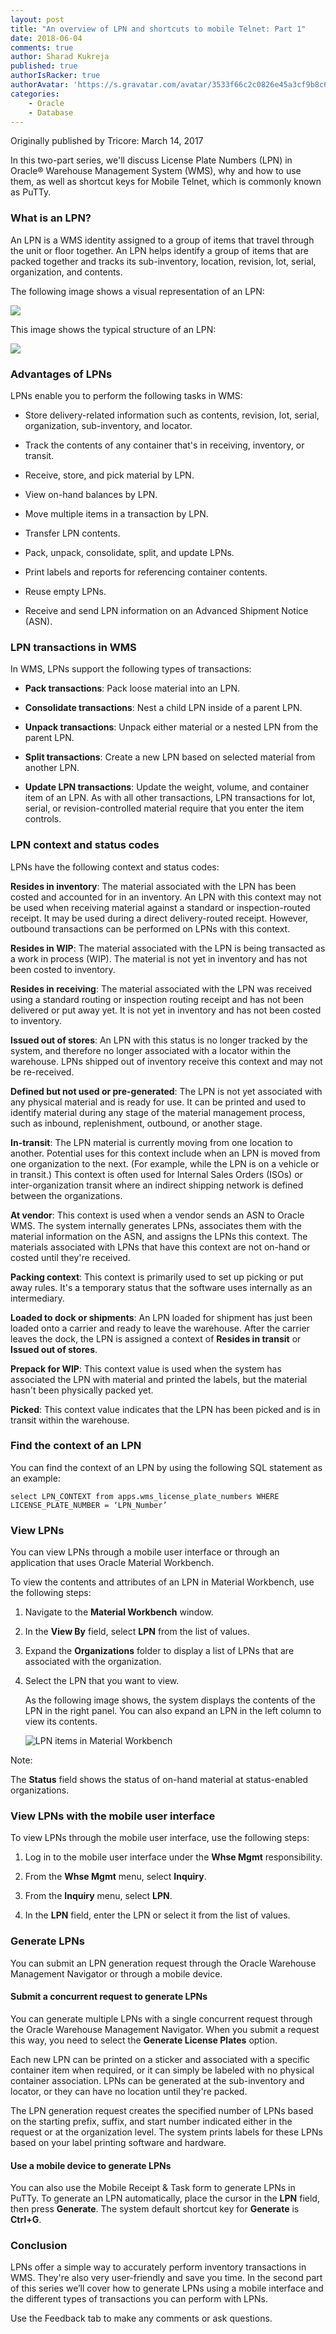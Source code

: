 ```yaml
---
layout: post
title: "An overview of LPN and shortcuts to mobile Telnet: Part 1"
date: 2018-06-04
comments: true
author: Sharad Kukreja
published: true
authorIsRacker: true
authorAvatar: 'https://s.gravatar.com/avatar/3533f66c2c0826e45a3cf9b8c64ef617'
categories:
    - Oracle
    - Database
---
```


Originally published by Tricore: March 14, 2017

In this two-part series, we'll discuss License Plate Numbers (LPN) in
Oracle&reg; Warehouse Management System (WMS), why and how to use them, as
well as shortcut keys for Mobile Telnet, which is commonly known as PuTTy.

<!--more-->

### What is an LPN?

An LPN is a WMS identity assigned to a group of items that travel through the
unit or floor together. An LPN helps identify a group of items that are packed
together and tracks its sub-inventory, location, revision, lot, serial,
organization, and contents.

The following image shows a visual representation of an LPN:

![](picture1.png)

This image shows the typical structure of an LPN:

![](picture2.png)

### Advantages of LPNs

LPNs enable you to perform the following tasks in WMS:

* Store delivery-related information such as contents, revision, lot, serial,
  organization, sub-inventory, and locator.

* Track the contents of any container that's in receiving, inventory, or
  transit.

* Receive, store, and pick material by LPN.

* View on-hand balances by LPN.

* Move multiple items in a transaction by LPN.

* Transfer LPN contents.

* Pack, unpack, consolidate, split, and update LPNs.

* Print labels and reports for referencing container contents.

* Reuse empty LPNs.

* Receive and send LPN information on an Advanced Shipment Notice (ASN).

### LPN transactions in WMS

In WMS, LPNs support the following types of transactions:

* **Pack transactions**: Pack loose material into an LPN.

* **Consolidate transactions**: Nest a child LPN inside of a parent LPN.

* **Unpack transactions**: Unpack either material or a nested LPN from the
  parent LPN.

* **Split transactions**: Create a new LPN based on selected material from another LPN.

* **Update LPN transactions**: Update the weight, volume, and
  container item of an LPN. As with all other transactions, LPN transactions
  for lot, serial, or revision-controlled material require that you enter the
  item controls.

### LPN context and status codes

LPNs have the following context and status codes:

**Resides in inventory**: The material associated with the LPN has been costed
and accounted for in an inventory. An LPN with this context may not be used
when receiving material against a standard or inspection-routed receipt. It
may be used during a direct delivery-routed receipt. However, outbound
transactions can be performed on LPNs with this context.

**Resides in WIP**: The material associated with the LPN is being transacted
as a work in process (WIP). The material is not yet in inventory and has not
been costed to inventory.

**Resides in receiving**: The material associated with the LPN was received
using a standard routing or inspection routing receipt and has not been
delivered or put away yet. It is not yet in inventory and has not been costed
to inventory.

**Issued out of stores**: An LPN with this status is no longer tracked by the
system, and therefore no longer associated with a locator within the
warehouse. LPNs shipped out of inventory receive this context and may not be
re-received.

**Defined but not used or pre-generated**: The LPN is not yet associated with
any physical material and is ready for use. It can be printed and used to
identify material during any stage of the  material management process, such
as inbound, replenishment, outbound, or another stage.

**In-transit**: The LPN material is currently moving from one location to
another. Potential uses for this context include when an LPN is moved from one
organization to the next. (For example, while the LPN is on a vehicle or in
transit.) This context is often used for Internal Sales Orders (ISOs) or
inter-organization transit where an indirect shipping network is defined
between the organizations.

**At vendor**: This context is used when a vendor sends an ASN to Oracle WMS.
The system internally generates LPNs, associates them with the material
information on the ASN, and assigns the LPNs this context. The materials
associated with LPNs that have this context are not on-hand or costed until
they're received.

**Packing context**: This context is primarily used to set up picking or put
away rules. It's a temporary status that the software uses internally as an
intermediary.

**Loaded to dock or shipments**: An LPN loaded for shipment has just been
loaded onto a carrier and ready to leave the warehouse. After the carrier
leaves the dock, the LPN is assigned a context of **Resides in transit** or
**Issued out of stores**.

**Prepack for WIP**: This context value is used when the system has associated
the LPN with material and printed the labels, but the material hasn't been
physically packed yet.

**Picked**: This context value indicates that the LPN has been picked and is in
transit within the warehouse.

### Find the context of an LPN

You can find the context of an LPN by using the following SQL
statement as an example:

```select LPN_CONTEXT from apps.wms_license_plate_numbers WHERE LICENSE_PLATE_NUMBER = ‘LPN_Number’```

### View LPNs

You can view LPNs through a mobile user interface or through an application
that uses Oracle Material Workbench.

To view the contents and attributes of an LPN in Material Workbench, use the
following steps:

1. Navigate to the **Material Workbench** window.

2. In the **View By** field, select **LPN** from the list of values.

3. Expand the **Organizations** folder to display a list of LPNs that
   are associated with the organization.

4. Select the LPN that you want to view.

   As the following image shows, the system displays the contents of the LPN
   in the right panel. You can also expand an LPN in the left column to view
   its contents.

   ![LPN items in Material Workbench](picture3.png)

Note:

The **Status** field shows the status of on-hand material at status-enabled
organizations.

### View LPNs with the mobile user interface

To view LPNs through the mobile user interface, use the following steps:

1. Log in to the mobile user interface under the **Whse Mgmt** responsibility.

2. From the **Whse Mgmt** menu, select **Inquiry**.

3. From the **Inquiry** menu, select **LPN**.

4. In the **LPN** field, enter the LPN or select it from the list of
   values.

### Generate LPNs

You can submit an LPN generation request through the Oracle Warehouse
Management Navigator or through a mobile device.

#### Submit a concurrent request to generate LPNs

You can generate multiple LPNs with a single concurrent request through the
Oracle Warehouse Management Navigator. When you submit a request this
way, you need to select the **Generate License Plates** option.

Each new LPN can be printed on a sticker and associated with a specific
container item when required, or it can simply be labeled with no physical
container association. LPNs can be generated at the sub-inventory and locator,
or they can have no location until they're packed.

The LPN generation request creates the specified number of LPNs based on the
starting prefix, suffix, and start number indicated either in the request or
at the organization level. The system prints labels for these LPNs based on
your label printing software and hardware.

#### Use a mobile device to generate LPNs

You can also use the Mobile Receipt & Task form to generate LPNs in
PuTTy. To generate an LPN automatically, place the cursor in the
**LPN** field, then press **Generate**. The system default shortcut key for
**Generate** is **Ctrl+G**.

### Conclusion

LPNs offer a simple way to accurately perform inventory transactions in WMS.
They're also very user-friendly and save you time. In the second part of
this series we’ll cover how to generate LPNs using a mobile interface and the
different types of transactions you can perform with LPNs.

Use the Feedback tab to make any comments or ask questions.
